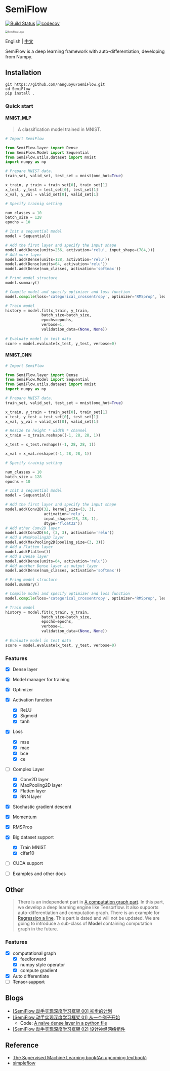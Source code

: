 

# SemiFlow
[![Build Status](https://travis-ci.com/nanguoyu/SemiFlow.svg?branch=master)](https://travis-ci.com/nanguoyu/SemiFlow)
[![codecov](https://codecov.io/gh/nanguoyu/SemiFlow/branch/master/graph/badge.svg)](https://codecov.io/gh/nanguoyu/SemiFlow)

<img src="./.github/SemiFlow.png" alt="SemiFlow Logo" style="zoom:50%;" />

English | [中文](README_CN.md)

SemiFlow is a deep learning framework with auto-differentiation, developing from Numpy. 

## Installation

``` 
git https://github.com/nanguoyu/SemiFlow.git
cd SemiFlow
pip install .
```

### Quick start

#### MNIST_MLP
> A classification model trained in MNIST.

``` Python 
# Import SemiFlow

from SemiFlow.layer import Dense
from SemiFlow.Model import Sequential
from SemiFlow.utils.dataset import mnist
import numpy as np

# Prepare MNIST data.
train_set, valid_set, test_set = mnist(one_hot=True)

x_train, y_train = train_set[0], train_set[1]
x_test, y_test = test_set[0], test_set[1]
x_val, y_val = valid_set[0], valid_set[1]

# Specify trainig setting

num_classes = 10
batch_size = 128
epochs = 10

# Init a sequential model
model = Sequential()

# Add the first layer and specify the input shape
model.add(Dense(units=256, activation='relu', input_shape=(784,)))
# Add more layer
model.add(Dense(units=128, activation='relu'))
model.add(Dense(units=64, activation='relu'))
model.add(Dense(num_classes, activation='softmax'))

# Print model structure
model.summary()

# Compile model and specify optimizer and loss function
model.compile(loss='categorical_crossentropy', optimizer='RMSprop', learning_rate=0.05)

# Train model
history = model.fit(x_train, y_train,
                batch_size=batch_size,
                epochs=epochs,
                verbose=1,
                validation_data=(None, None))
                
# Evaluate model in test data 
score = model.evaluate(x_test, y_test, verbose=0)

```

#### MNIST_CNN
``` Python 
# Import SemiFlow

from SemiFlow.layer import Dense
from SemiFlow.Model import Sequential
from SemiFlow.utils.dataset import mnist
import numpy as np

# Prepare MNIST data.
train_set, valid_set, test_set = mnist(one_hot=True)

x_train, y_train = train_set[0], train_set[1]
x_test, y_test = test_set[0], test_set[1]
x_val, y_val = valid_set[0], valid_set[1]

# Resize to height * width * channel
x_train = x_train.reshape((-1, 28, 28, 1))

x_test = x_test.reshape((-1, 28, 28, 1))

x_val = x_val.reshape((-1, 28, 28, 1))

# Specify trainig setting

num_classes = 10
batch_size = 128
epochs = 10

# Init a sequential model
model = Sequential()

# Add the first layer and specify the input shape
model.add(Conv2D(32, kernel_size=(3, 3),
                 activation='relu',
                 input_shape=(28, 28, 1),
                 dtype='float32'))
# Add other Conv2D layer
model.add(Conv2D(64, (3, 3), activation='relu'))
# Add a MaxPooling2D layer
model.add(MaxPooling2D(pooling_size=(3, 3)))
# Add a Flatten layer
model.add(Flatten())
# Add a Dense layer
model.add(Dense(units=64, activation='relu'))
# Add another Dense layer as output layer
model.add(Dense(num_classes, activation='softmax'))

# Pring model structure
model.summary()

# Compile model and specify optimizer and loss function
model.compile(loss='categorical_crossentropy', optimizer='RMSprop', learning_rate=0.05)

# Train model
history = model.fit(x_train, y_train,
                batch_size=batch_size,
                epochs=epochs,
                verbose=1,
                validation_data=(None, None))
                
# Evaluate model in test data 
score = model.evaluate(x_test, y_test, verbose=0)

```




### Features

- [x] Dense layer
- [x] Model manager for training
- [x] Optimizer
- [x] Activation function
    - [x] ReLU
    - [x] Sigmoid
    - [x] tanh
- [x] Loss
    - [x] mse
    - [x] mae
    - [x] bce
    - [x] ce
- [ ] Complex Layer
    - [x] Conv2D layer
    - [x] MaxPooling2D layer
    - [x] Flatten layer
    - [x] RNN layer
- [x] Stochastic gradient descent
- [x] Momentum
- [x] RMSProp
- [x] Big dataset support
    - [x] Train MNIST
    - [x] cifar10
- [ ] CUDA support
- [ ] Examples and other docs


## Other

> There is an independent part in [A computation graph part](SemiFlow/engine). In this part, we develop
> a deep learning engine like Tensorflow. It also supports auto-differentiation and computation graph. There is
>an example for [Regression a line](tests/test_engine_compute_gradients.py). 
>This part is dated and will not be updated. We are going to introduce a sub-class of **Model** containing computation
>graph in the future.

### Features
- [x] computational graph
    - [x] feedforward
    - [x] numpy style operator
    - [x] compute gradient
- [x] Auto differentiate
- [ ] <del>Tensor support</del>

## Blogs
 - [[SemiFlow 动手实现深度学习框架 00] 初步的计划](https://www.nanguoyu.com/semiflow-00)
 - [[SemiFlow 动手实现深度学习框架 01] 从一个例子开始](https://www.nanguoyu.com/semiflow-01)
     - Code: [A naive dense layer in a python file](./NaiveExample)
 - [[SemiFlow 动手实现深度学习框架 02] 设计神经网络组件](https://www.nanguoyu.com/semiflow-02)

## Reference
- [The Supervised Machine Learning book(An upcoming textbook)](http://smlbook.org/)
- [simpleflow](https://github.com/PytLab/simpleflow)
